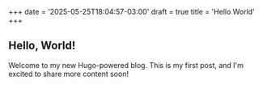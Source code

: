 +++
date = '2025-05-25T18:04:57-03:00'
draft = true
title = 'Hello World'
+++

## Hello, World!

Welcome to my new Hugo-powered blog. This is my first post, and I'm excited to share more content soon!
